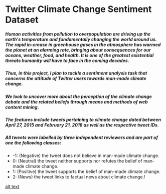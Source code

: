 # Twitter Climate Change Sentiment Dataset

##### Human activities from pollution to overpopulation are driving up the earth's temperature and fundamentally changing the world around us. The rapid in-crease in greenhouse gases in the atmosphere has warmed the planet at an alarming rate, bringing about consequences for our oceans, weather, food, and health. It is one of the greatest existential threats humanity will have to face in the coming decades.

##### Thus, in this project, I plan to tackle a sentiment analysis task that concerns the attitude of Twitter users towards man-made climate change. 
##### We look to uncover more about the perception of the climate change debate and the related beliefs through means and methods of web content mining.

##### The features include tweets pertaining to climate change dated between April 27, 2015 and February 21, 2018 as well as the respective tweet IDs.
##### All tweets were labelled by three independent reviewers and are part of one the following classes:
- -1: (Negative) the tweet does not believe in man-made climate change.
-  0: (Neutral) the tweet neither supports nor refutes the belief of man-made climate change.
-  1: (Positive) the tweet supports the belief of man-made climate change.
-  2: (News) the tweet links to factual news about climate change.!

[alt text](Pie_Chart.png)